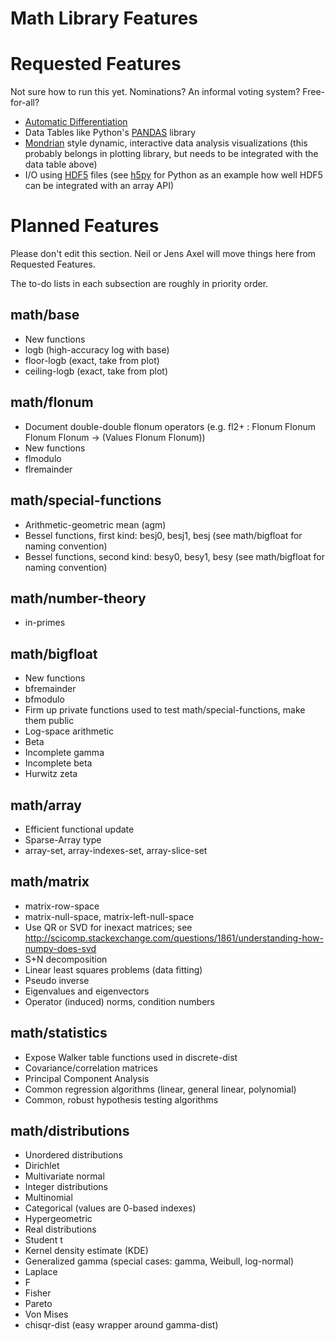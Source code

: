 # Math Library Features

# Requested Features

Not sure how to run this yet. Nominations? An informal voting system? Free-for-all?

* [Automatic Differentiation](http://en.wikipedia.org/wiki/Automatic_differentiation)
* Data Tables like Python's [PANDAS](http://pandas.pydata.org/) library
* [Mondrian](http://stats.math.uni-augsburg.de/mondrian/) style dynamic, interactive data analysis visualizations (this probably belongs in plotting library, but needs to be integrated with the data table above)
* I/O using [HDF5](http://www.hdfgroup.org/HDF5/) files (see [h5py](http://www.h5py.org/) for Python as an example how well HDF5 can be integrated with an array API)

# Planned Features

Please don't edit this section. Neil or Jens Axel will move things here from Requested Features.

The to-do lists in each subsection are roughly in priority order.

## math/base

* New functions
 * logb (high-accuracy log with base)
 * floor-logb (exact, take from plot)
 * ceiling-logb (exact, take from plot)

## math/flonum

* Document double-double flonum operators (e.g. fl2+ : Flonum Flonum Flonum Flonum -> (Values Flonum Flonum))
* New functions
 * flmodulo
 * flremainder

## math/special-functions

 * Arithmetic-geometric mean (agm)
 * Bessel functions, first kind: besj0, besj1, besj (see math/bigfloat for naming convention)
 * Bessel functions, second kind: besy0, besy1, besy (see math/bigfloat for naming convention)

## math/number-theory

 * in-primes

## math/bigfloat

* New functions
 * bfremainder
 * bfmodulo
* Firm up private functions used to test math/special-functions, make them public
 * Log-space arithmetic
 * Beta
 * Incomplete gamma
 * Incomplete beta
 * Hurwitz zeta

## math/array

* Efficient functional update
 * Sparse-Array type
 * array-set, array-indexes-set, array-slice-set

## math/matrix

* matrix-row-space
* matrix-null-space, matrix-left-null-space
 * Use QR or SVD for inexact matrices; see http://scicomp.stackexchange.com/questions/1861/understanding-how-numpy-does-svd
* S+N decomposition
* Linear least squares problems (data fitting)
* Pseudo inverse
* Eigenvalues and eigenvectors
* Operator (induced) norms, condition numbers

## math/statistics

* Expose Walker table functions used in discrete-dist
* Covariance/correlation matrices
* Principal Component Analysis
* Common regression algorithms (linear, general linear, polynomial)
* Common, robust hypothesis testing algorithms

## math/distributions

* Unordered distributions
 * Dirichlet
 * Multivariate normal
* Integer distributions
 * Multinomial
 * Categorical (values are 0-based indexes)
 * Hypergeometric
* Real distributions
 * Student t
 * Kernel density estimate (KDE)
 * Generalized gamma (special cases: gamma, Weibull, log-normal)
 * Laplace
 * F
 * Fisher
 * Pareto
 * Von Mises
 * chisqr-dist (easy wrapper around gamma-dist)
